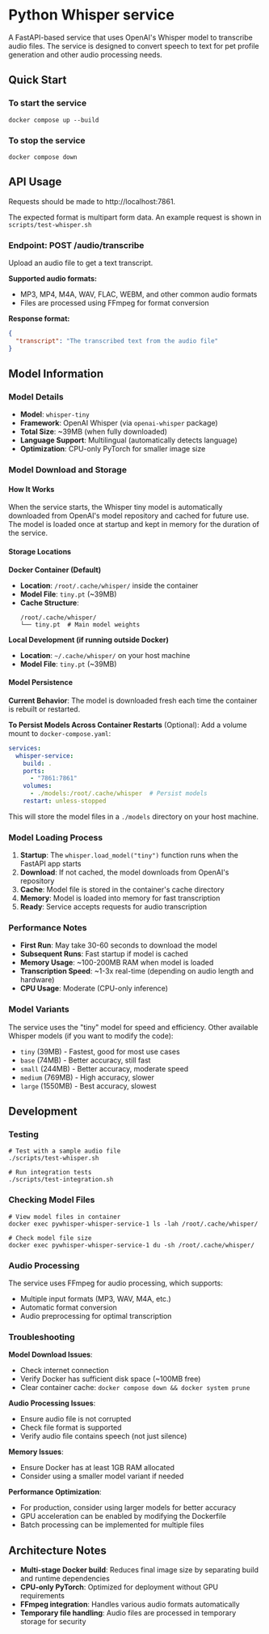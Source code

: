 # Python Whisper service

A FastAPI-based service that uses OpenAI's Whisper model to transcribe audio files. The service is designed to convert speech to text for pet profile generation and other audio processing needs.

## Quick Start

### To start the service

```shell
docker compose up --build
```

### To stop the service

```shell
docker compose down
```

## API Usage

Requests should be made to http://localhost:7861.

The expected format is multipart form data.
An example request is shown in `scripts/test-whisper.sh`

### Endpoint: POST /audio/transcribe

Upload an audio file to get a text transcript.

**Supported audio formats:**
- MP3, MP4, M4A, WAV, FLAC, WEBM, and other common audio formats
- Files are processed using FFmpeg for format conversion

**Response format:**
```json
{
  "transcript": "The transcribed text from the audio file"
}
```

## Model Information

### Model Details
- **Model**: `whisper-tiny`
- **Framework**: OpenAI Whisper (via `openai-whisper` package)
- **Total Size**: ~39MB (when fully downloaded)
- **Language Support**: Multilingual (automatically detects language)
- **Optimization**: CPU-only PyTorch for smaller image size

### Model Download and Storage

#### How It Works
When the service starts, the Whisper tiny model is automatically downloaded from OpenAI's model repository and cached for future use. The model is loaded once at startup and kept in memory for the duration of the service.

#### Storage Locations

**Docker Container (Default)**
- **Location**: `/root/.cache/whisper/` inside the container
- **Model File**: `tiny.pt` (~39MB)
- **Cache Structure**:
  ```
  /root/.cache/whisper/
  └── tiny.pt  # Main model weights
  ```

**Local Development (if running outside Docker)**
- **Location**: `~/.cache/whisper/` on your host machine
- **Model File**: `tiny.pt` (~39MB)

#### Model Persistence

**Current Behavior**: The model is downloaded fresh each time the container is rebuilt or restarted.

**To Persist Models Across Container Restarts** (Optional):
Add a volume mount to `docker-compose.yaml`:

```yaml
services:
  whisper-service:
    build: .
    ports:
      - "7861:7861"
    volumes:
      - ./models:/root/.cache/whisper  # Persist models
    restart: unless-stopped
```

This will store the model files in a `./models` directory on your host machine.

### Model Loading Process

1. **Startup**: The `whisper.load_model("tiny")` function runs when the FastAPI app starts
2. **Download**: If not cached, the model downloads from OpenAI's repository
3. **Cache**: Model file is stored in the container's cache directory
4. **Memory**: Model is loaded into memory for fast transcription
5. **Ready**: Service accepts requests for audio transcription

### Performance Notes

- **First Run**: May take 30-60 seconds to download the model
- **Subsequent Runs**: Fast startup if model is cached
- **Memory Usage**: ~100-200MB RAM when model is loaded
- **Transcription Speed**: ~1-3x real-time (depending on audio length and hardware)
- **CPU Usage**: Moderate (CPU-only inference)

### Model Variants

The service uses the "tiny" model for speed and efficiency. Other available Whisper models (if you want to modify the code):
- `tiny` (39MB) - Fastest, good for most use cases
- `base` (74MB) - Better accuracy, still fast
- `small` (244MB) - Better accuracy, moderate speed
- `medium` (769MB) - High accuracy, slower
- `large` (1550MB) - Best accuracy, slowest

## Development

### Testing
```shell
# Test with a sample audio file
./scripts/test-whisper.sh

# Run integration tests
./scripts/test-integration.sh
```

### Checking Model Files
```shell
# View model files in container
docker exec pywhisper-whisper-service-1 ls -lah /root/.cache/whisper/

# Check model file size
docker exec pywhisper-whisper-service-1 du -sh /root/.cache/whisper/
```

### Audio Processing

The service uses FFmpeg for audio processing, which supports:
- Multiple input formats (MP3, WAV, M4A, etc.)
- Automatic format conversion
- Audio preprocessing for optimal transcription

### Troubleshooting

**Model Download Issues**:
- Check internet connection
- Verify Docker has sufficient disk space (~100MB free)
- Clear container cache: `docker compose down && docker system prune`

**Audio Processing Issues**:
- Ensure audio file is not corrupted
- Check file format is supported
- Verify audio file contains speech (not just silence)

**Memory Issues**:
- Ensure Docker has at least 1GB RAM allocated
- Consider using a smaller model variant if needed

**Performance Optimization**:
- For production, consider using larger models for better accuracy
- GPU acceleration can be enabled by modifying the Dockerfile
- Batch processing can be implemented for multiple files

## Architecture Notes

- **Multi-stage Docker build**: Reduces final image size by separating build and runtime dependencies
- **CPU-only PyTorch**: Optimized for deployment without GPU requirements
- **FFmpeg integration**: Handles various audio formats automatically
- **Temporary file handling**: Audio files are processed in temporary storage for security
